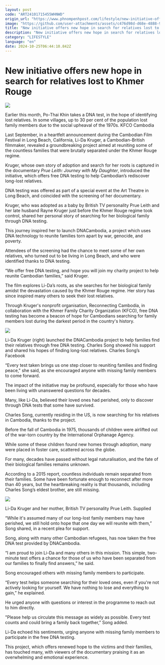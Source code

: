 ```yaml
---
layout: post
code: "ART24101715455WHNWD"
origin_url: "https://www.phnompenhpost.com/lifestyle/new-initiative-offers-new-hope-in-search-for-relatives-lost-to-khmer-rouge"
image: "https://github.com/user-attachments/assets/c476d98d-d68e-4888-9b11-72bf4b24f4b0"
title: "New initiative offers new hope in search for relatives lost to Khmer Rouge"
description: "​​New initiative offers new hope in search for relatives lost to Khmer Rouge​"
category: "LIFESTYLE"
language: "en"
date: 2024-10-25T06:44:10.842Z
---
```


# New initiative offers new hope in search for relatives lost to Khmer Rouge

![](https://github.com/user-attachments/assets/89449975-58ef-45f8-9cbf-2e21fe82526c)

Earlier this month, Po-Thai Khin takes a DNA test, in the hope of identifying lost relatives. In some villages, up to 30 per cent of the population lost family members due to the social upheaval of the 1970s. KFCO Cambodia

Last September, in a heartfelt announcement during the Cambodian Film Festival in Long Beach, California, Li-Da Kruger, a Cambodian-British filmmaker, revealed a groundbreaking project aimed at reuniting some of the countless families that were brutally separated under the Khmer Rouge regime.

Kruger, whose own story of adoption and search for her roots is captured in the documentary _Prue Leith: Journey with My Daughter_, introduced the initiative, which offers free DNA testing to help Cambodian’s rediscover long-lost relatives.

DNA testing was offered as part of a special event at the Art Theatre in Long Beach, and coincided with the screening of her documentary.

Kruger, who was adopted as a baby by British TV personality Prue Leith and her late husband Rayne Kruger just before the Khmer Rouge regime took control, shared her personal story of searching for her biological family through DNA testing.

This journey inspired her to launch DNACambodia, a project which uses DNA technology to reunite families torn apart by war, genocide, and poverty.

Attendees of the screening had the chance to meet some of her own relatives, who turned out to be living in Long Beach, and who were identified thanks to DNA testing.

“We offer free DNA testing, and hope you will join my charity project to help reunite Cambodian families,” said Kruger. 

The film explores Li-Da’s roots, as she searches for her biological family amidst the devastation caused by the Khmer Rouge regime. Her story has since inspired many others to seek their lost relatives.

Through Kruger's nonprofit organisation, Reconnecting Cambodia, in collaboration with the Khmer Family Charity Organization (KFCO), free DNA testing has become a beacon of hope for Cambodians searching for family members lost during the darkest period in the country's history. 

![](https://github.com/user-attachments/assets/4a2a046d-e286-40f3-ba3f-9fb98ae06889)

Li-Da Kruger (right) launched the DNACambodia project to help families find their relatives through free DNA testing. Charles Song showed his support and shared his hopes of finding long-lost relatives. Charles Song’s Facebook

“Every test taken brings us one step closer to reuniting families and finding peace," she said, as she encouraged anyone with missing family members to come forward.

The impact of the initiative may be profound, especially for those who have been living with unanswered questions for decades. 

Many, like Li-Da, believed their loved ones had perished, only to discover through DNA tests that some have survived.

Charles Song, currently residing in the US, is now searching for his relatives in Cambodia, thanks to the project.

Before the fall of Cambodia in 1975, thousands of children were airlifted out of the war-torn country by the International Orphanage Agency. 

While some of these children found new homes through adoption, many were placed in foster care, scattered across the globe. 

For many, decades have passed without legal naturalisation, and the fate of their biological families remains unknown.

According to a 2015 report, countless individuals remain separated from their families. Some have been fortunate enough to reconnect after more than 40 years, but the heartbreaking reality is that thousands, including Charles Song’s eldest brother, are still missing. 

![](https://github.com/user-attachments/assets/fb8d013e-5087-4ff5-bc81-86fe41506485)

Li-Da Kruger and her mother, British TV personality Prue Leith. Supplied

“While it's assumed many of our long-lost family members may have perished, we still hold onto hope that one day we will reunite with them,” Song shared, in a recent plea for support.

Song, along with many other Cambodian refugees, has now taken the free DNA test provided by DNACambodia. 

“I am proud to join Li-Da and many others in this mission. This simple, two-minute test offers a chance for those of us who have been separated from our families to finally find answers,” he said.

Song encouraged others with missing family members to participate.

“Every test helps someone searching for their loved ones, even if you're not actively looking for yourself. We have nothing to lose and everything to gain,” he explained.

He urged anyone with questions or interest in the programme to reach out to him directly.

"Please help us circulate this message as widely as possible. Every test counts and could bring a family back together,” Song added.

Li-Da echoed his sentiments, urging anyone with missing family members to participate in the free DNA testing. 

This project, which offers renewed hope to the victims and their families, has touched many, with viewers of the documentary praising it as an overwhelming and emotional experience.​